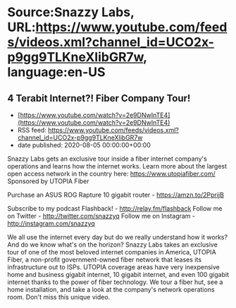 # Source:Snazzy Labs, URL:https://www.youtube.com/feeds/videos.xml?channel_id=UCO2x-p9gg9TLKneXlibGR7w, language:en-US

## 4 Terabit Internet?! Fiber Company Tour!
 - [https://www.youtube.com/watch?v=2e9DNwInTE4](https://www.youtube.com/watch?v=2e9DNwInTE4)
 - RSS feed: https://www.youtube.com/feeds/videos.xml?channel_id=UCO2x-p9gg9TLKneXlibGR7w
 - date published: 2020-08-05 00:00:00+00:00

Snazzy Labs gets an exclusive tour inside a fiber internet company's operations and learns how the internet works.
Learn more about the largest open access network in the country here: https://www.utopiafiber.com/
Sponsored by UTOPIA Fiber

Purchase an ASUS ROG Rapture 10 gigabit router - https://amzn.to/2PprijB

Subscribe to my podcast Flashback! - http://relay.fm/flashback
Follow me on Twitter - http://twitter.com/snazzyq
Follow me on Instagram - http://instagram.com/snazzyq

We all use the internet every day but do we really understand how it works? And do we know what's on the horizon? Snazzy Labs takes an exclusive tour of one of the most beloved internet companies in America, UTOPIA Fiber, a non-profit government-owned fiber network that leases its infrastructure out to ISPs. UTOPIA coverage areas have very inexpensive home and business gigabit internet, 10 gigabit internet, and even 100 gigabit internet thanks to the power of fiber technology. We tour a fiber hut, see a home installation, and take a look at the company's network operations room. Don't miss this unique video.

